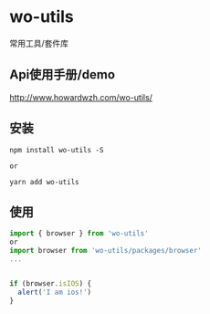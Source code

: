 # wo-utils
常用工具/套件库

## Api使用手册/demo
http://www.howardwzh.com/wo-utils/

## 安装
```
npm install wo-utils -S

or

yarn add wo-utils
```

## 使用
```js
import { browser } from 'wo-utils'
or
import browser from 'wo-utils/packages/browser'
...


if (browser.isIOS) {
  alert('I am ios!')
}
```
